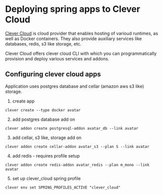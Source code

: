 # Deploying spring apps to Clever Cloud

[Clever Cloud](https://www.clever-cloud.com) is cloud provider that enables hosting of varioud runtimes, as well as Docker containers. They also provide auxiliary services like databases, redis, s3 like storage, etc. 

Clever Cloud offers clever cloud CLI with which you can programmatically provision and deploy various services and addons. 

## Configuring clever cloud apps

Application uses postgres database and cellar (amazon aws s3 like) storage.



1. create app

```clever create --type docker avatar```

2. add postgres database add on

```clever addon create postgresql-addon avatar_db --link avatar```

3. add cellar, s3 like, storage add on

```clever addon create cellar-addon avatar_s3 --plan S --link avatar```


4. add redis - requires profile setup

```clever addon create redis-addon avatar_redis --plan m_mono --link avatar```

5. set up clever_cloud spring profile

```clever env set SPRING_PROFILES_ACTIVE "clever_cloud"```